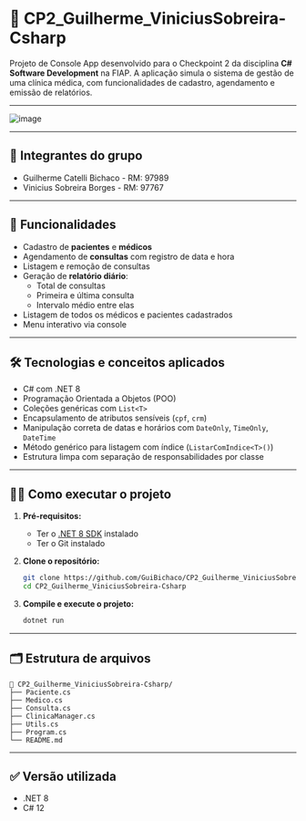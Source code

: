# 🏥 CP2_Guilherme_ViniciusSobreira-Csharp

Projeto de Console App desenvolvido para o Checkpoint 2 da disciplina **C# Software Development** na FIAP. A aplicação simula o sistema de gestão de uma clínica médica, com funcionalidades de cadastro, agendamento e emissão de relatórios.

---
![image](https://github.com/user-attachments/assets/11a694b5-38a8-4890-844b-539921f008f6)

---
## 👥 Integrantes do grupo

- Guilherme Catelli Bichaco - RM: 97989
- Vinicius Sobreira Borges - RM: 97767
---
## 📌 Funcionalidades

- Cadastro de **pacientes** e **médicos**
- Agendamento de **consultas** com registro de data e hora
- Listagem e remoção de consultas
- Geração de **relatório diário**:
  - Total de consultas
  - Primeira e última consulta
  - Intervalo médio entre elas
- Listagem de todos os médicos e pacientes cadastrados
- Menu interativo via console

---

## 🛠️ Tecnologias e conceitos aplicados

- C# com .NET 8
- Programação Orientada a Objetos (POO)
- Coleções genéricas com `List<T>`
- Encapsulamento de atributos sensíveis (`cpf`, `crm`)
- Manipulação correta de datas e horários com `DateOnly`, `TimeOnly`, `DateTime`
- Método genérico para listagem com índice (`ListarComIndice<T>()`)
- Estrutura limpa com separação de responsabilidades por classe

---

## 🧑‍💻 Como executar o projeto

1. **Pré-requisitos:**
   - Ter o [.NET 8 SDK](https://dotnet.microsoft.com/download/dotnet/8.0) instalado
   - Ter o Git instalado

2. **Clone o repositório:**
   ```bash
   git clone https://github.com/GuiBichaco/CP2_Guilherme_ViniciusSobreira-Csharp.git
   cd CP2_Guilherme_ViniciusSobreira-Csharp
   ```

3. **Compile e execute o projeto:**
   ```bash
   dotnet run
   ```

---

## 🗂️ Estrutura de arquivos

```
📁 CP2_Guilherme_ViniciusSobreira-Csharp/
├── Paciente.cs
├── Medico.cs
├── Consulta.cs
├── ClinicaManager.cs
├── Utils.cs
├── Program.cs
└── README.md
```

---

## ✅ Versão utilizada

- .NET 8
- C# 12

